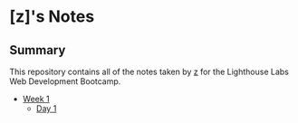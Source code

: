# [z]'s Notes
## Summary 

This repository contains all of the notes taken by [z](https://github.com/zhaxxDev) for the Lighthouse Labs Web Development Bootcamp.

* [Week 1](/Week_1)
  * [Day 1](/Week_1/Day_1)